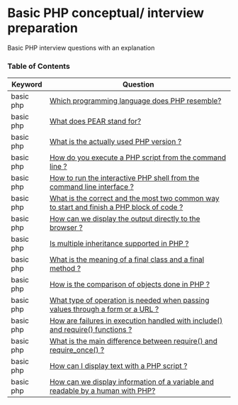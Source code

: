 # Basic PHP conceptual/ interview preparation
Basic PHP interview questions with an explanation

### Table of Contents
  | Keyword          | Question                                        |
  |------------------|-------------------------------------------------|
  | basic php  | [ Which programming language does PHP resemble?](#basicphp1) |
  | basic php  | [ What does PEAR stand for?](#basicphp2) |
  | basic php  | [ What is the actually used PHP version ?](#basicphp3) |
  | basic php  | [ How do you execute a PHP script from the command line ?](#basicphp4) |
  | basic php  | [ How to run the interactive PHP shell from the command line interface ?](#basicphp5) |
  | basic php  | [ What is the correct and the most two common way to start and finish a PHP block of code ?](#basicphp6) |
  | basic php  | [ How can we display the output directly to the browser ?](#basicphp7) |
  | basic php  | [ Is multiple inheritance supported in PHP ?](#basicphp8) |
  | basic php  | [ What is the meaning of a final class and a final method ?](#basicphp9) |
  | basic php  | [ How is the comparison of objects done in PHP ?](#basicphp10) |
  | basic php  | [ What type of operation is needed when passing values through a form or a URL ?](#basicphp11) |
  | basic php  | [ How are failures in execution handled with include() and require() functions ?](#basicphp12) |
  | basic php  | [ What is the main difference between require() and require_once() ?](#basicphp13) |
  | basic php  | [ How can I display text with a PHP script ?](#basicphp14) |
  | basic php  | [ How can we display information of a variable and readable by a human with PHP?](#basicphp15) |
  
